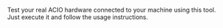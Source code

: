 Test your real ACIO hardware connected to your machine using this tool. Just execute it and follow
the usage instructions.
